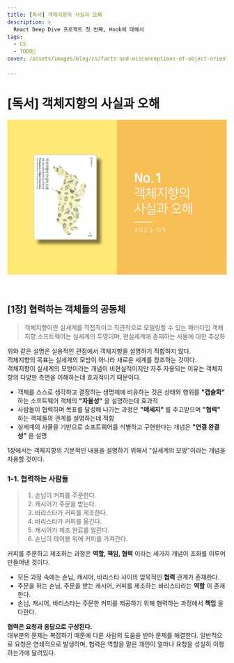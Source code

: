 ```yaml
---
title: [독서] 객체지향의 사실과 오해
description: >
  React Deep Dive 프로젝트 첫 번째, Hook에 대해서
tags:
  - CS
  - TODO👀
cover: /assets/images/blog/cs/facts-and-misconceptions-of-object-orientation/thumbnail.png

---
```


# [독서] 객체지향의 사실과 오해
![thumbanil_image](/assets/images/blog/cs/facts-and-misconceptions-of-object-orientation/thumbnail.png)

<br />

## [1장] 협력하는 객체들의 공동체
> 객체지향이란 실세계를 직접적이고 직관적으로 모델링할 수 있는 패러다임
> 객체지향 소프트웨어는 실세계의 투영이며, 현실세계에 존재하는 사물에 대한 추상화

위와 같은 설명은 실용적인 관점에서 객체지향을 설명하기 적합하지 않다.  
객체지향의 목표는 실세계의 모방이 아니라 새로운 세계를 창조하는 것이다.  
객체지향이 실세계의 모방이라는 개념이 비현실적이지만 자주 자용되는 이유는 객체지향의 다양한 측면을 이해하는데 효과적이기 때문이다.

- 객체를 스스로 생각하고 결정하는 생명체에 비유하는 것은 상태와 행위를 **"캡슐화"** 하는 소프트웨어 객체의 **"자율성"** 을 설명하는데 효과적
- 사람들이 협력하며 목표를 달성해 나가는 과정은 **"메세지"** 를 주고받으며 **"협력"** 하는 객체들의 관계를 설명하는데 적합
- 실세계의 사물을 기반으로 소프트웨어를 식별하고 구현한다는 개념은 **"연결 완결성"** 을 설명

1장에서는 객체지향의 기본적인 내용을 설명하기 위해서 "실세계의 모방"이라는 개념을 차용할 것이다.

### 1-1. 협력하는 사람들
> 1. 손님이 커피를 주문한다.
> 2. 캐시어가 주문을 받는다.
> 3. 바리스타가 커피를 제조한다.
> 4. 바리스타가 커피를 옮긴다.
> 5. 캐시어가 제조 완료를 알린다.
> 6. 손님이 테이블 위에 커피를 가져간다.

커피를 주문하고 제조하는 과정은 **역할, 책임, 협력** 이라는 세가지 개념이 조화를 이루어 만들어낸 것이다.

- 모든 과정 속에는 손님, 캐시어, 바리스타 사이의 암묵적인 **협력** 관계가 존재한다.
- 주문을 하는 손님, 주문을 받는 캐시어, 커피를 제조하는 바리스타라는 **역할** 이 존재한다.
- 손님, 캐시어, 바리스타는 주문한 커피를 제공하기 위해 협력하는 과정에서 **책임** 을 다한다.

**협력은 요청과 응답으로 구성된다.**  
대부분의 문제는 복잡하기 때문에 다른 사람의 도움을 받아 문제를 해결한다. 일반적으로 요청은 연쇄적으로 발생하며, 협력은 역할을 맡은 개인이 얼마나 요청을 성실히 이행하는가에 달려있다.